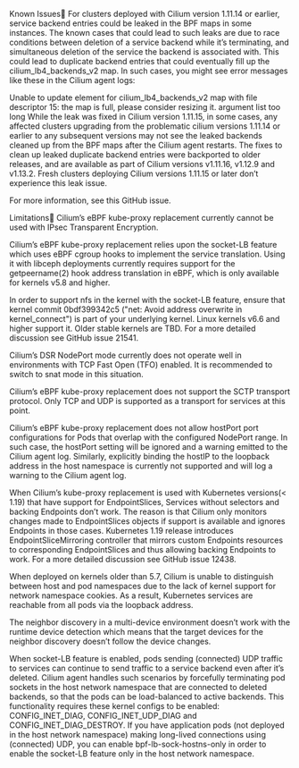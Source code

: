 Known Issues
For clusters deployed with Cilium version 1.11.14 or earlier, service backend entries could be leaked in the BPF maps in some instances. The known cases that could lead to such leaks are due to race conditions between deletion of a service backend while it’s terminating, and simultaneous deletion of the service the backend is associated with. This could lead to duplicate backend entries that could eventually fill up the cilium_lb4_backends_v2 map. In such cases, you might see error messages like these in the Cilium agent logs:

Unable to update element for cilium_lb4_backends_v2 map with file descriptor 15: the map is full, please consider resizing it. argument list too long
While the leak was fixed in Cilium version 1.11.15, in some cases, any affected clusters upgrading from the problematic cilium versions 1.11.14 or earlier to any subsequent versions may not see the leaked backends cleaned up from the BPF maps after the Cilium agent restarts. The fixes to clean up leaked duplicate backend entries were backported to older releases, and are available as part of Cilium versions v1.11.16, v1.12.9 and v1.13.2. Fresh clusters deploying Cilium versions 1.11.15 or later don’t experience this leak issue.

For more information, see this GitHub issue.

Limitations
Cilium’s eBPF kube-proxy replacement currently cannot be used with IPsec Transparent Encryption.

Cilium’s eBPF kube-proxy replacement relies upon the socket-LB feature which uses eBPF cgroup hooks to implement the service translation. Using it with libceph deployments currently requires support for the getpeername(2) hook address translation in eBPF, which is only available for kernels v5.8 and higher.

In order to support nfs in the kernel with the socket-LB feature, ensure that kernel commit 0bdf399342c5 ("net: Avoid address overwrite in kernel_connect") is part of your underlying kernel. Linux kernels v6.6 and higher support it. Older stable kernels are TBD. For a more detailed discussion see GitHub issue 21541.

Cilium’s DSR NodePort mode currently does not operate well in environments with TCP Fast Open (TFO) enabled. It is recommended to switch to snat mode in this situation.

Cilium’s eBPF kube-proxy replacement does not support the SCTP transport protocol. Only TCP and UDP is supported as a transport for services at this point.

Cilium’s eBPF kube-proxy replacement does not allow hostPort port configurations for Pods that overlap with the configured NodePort range. In such case, the hostPort setting will be ignored and a warning emitted to the Cilium agent log. Similarly, explicitly binding the hostIP to the loopback address in the host namespace is currently not supported and will log a warning to the Cilium agent log.

When Cilium’s kube-proxy replacement is used with Kubernetes versions(< 1.19) that have support for EndpointSlices, Services without selectors and backing Endpoints don’t work. The reason is that Cilium only monitors changes made to EndpointSlices objects if support is available and ignores Endpoints in those cases. Kubernetes 1.19 release introduces EndpointSliceMirroring controller that mirrors custom Endpoints resources to corresponding EndpointSlices and thus allowing backing Endpoints to work. For a more detailed discussion see GitHub issue 12438.

When deployed on kernels older than 5.7, Cilium is unable to distinguish between host and pod namespaces due to the lack of kernel support for network namespace cookies. As a result, Kubernetes services are reachable from all pods via the loopback address.

The neighbor discovery in a multi-device environment doesn’t work with the runtime device detection which means that the target devices for the neighbor discovery doesn’t follow the device changes.

When socket-LB feature is enabled, pods sending (connected) UDP traffic to services can continue to send traffic to a service backend even after it’s deleted. Cilium agent handles such scenarios by forcefully terminating pod sockets in the host network namespace that are connected to deleted backends, so that the pods can be load-balanced to active backends. This functionality requires these kernel configs to be enabled: CONFIG_INET_DIAG, CONFIG_INET_UDP_DIAG and CONFIG_INET_DIAG_DESTROY. If you have application pods (not deployed in the host network namespace) making long-lived connections using (connected) UDP, you can enable bpf-lb-sock-hostns-only in order to enable the socket-LB feature only in the host network namespace.
